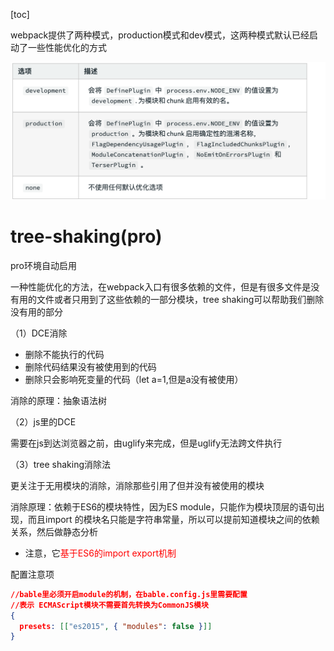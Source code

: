 [toc]

webpack提供了两种模式，production模式和dev模式，这两种模式默认已经启动了一些性能优化的方式

![image-20221107131919403](../img/image-20221107131919403.png)

# tree-shaking(pro)

pro环境自动启用

一种性能优化的方法，在webpack入口有很多依赖的文件，但是有很多文件是没有用的文件或者只用到了这些依赖的一部分模块，tree shaking可以帮助我们删除没有用的部分

（1）DCE消除

+ 删除不能执行的代码
+ 删除代码结果没有被使用到的代码
+ 删除只会影响死变量的代码（let a=1,但是a没有被使用）

消除的原理：抽象语法树

（2）js里的DCE

需要在js到达浏览器之前，由uglify来完成，但是uglify无法跨文件执行

（3）tree shaking消除法

更关注于无用模块的消除，消除那些引用了但并没有被使用的模块

消除原理：依赖于ES6的模块特性，因为ES module，只能作为模块顶层的语句出现，而且import 的模块名只能是字符串常量，所以可以提前知道模块之间的依赖关系，然后做静态分析

+ 注意，它<font color="red">基于ES6的import export机制</font>

配置注意项

```json
//bable里必须开启module的机制，在bable.config.js里需要配置
//表示 ECMAScript模块不需要首先转换为CommonJS模块
{
  presets: [["es2015", { "modules": false }]]
}
```

